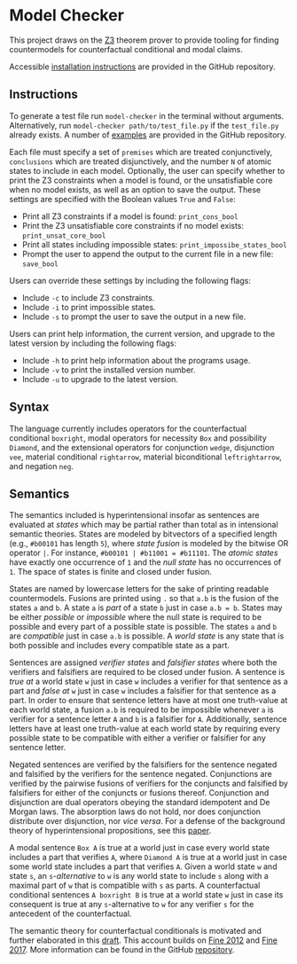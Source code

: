 # Model Checker

This project draws on the [Z3](https://github.com/Z3Prover/z3) theorem prover to provide tooling for finding countermodels for counterfactual conditional and modal claims.

Accessible [installation instructions](https://github.com/benbrastmckie/ModelChecker?tab=readme-ov-file#installation) are provided in the GitHub repository.

## Instructions

To generate a test file run `model-checker` in the terminal without arguments.
Alternatively, run `model-checker path/to/test_file.py` if the `test_file.py` already exists.
A number of [examples](https://github.com/benbrastmckie/ModelChecker/blob/master/Examples/examples.py) are provided in the GitHub repository.

Each file must specify a set of `premises` which are treated conjunctively, `conclusions` which are treated disjunctively, and the number `N` of atomic states to include in each model.
Optionally, the user can specify whether to print the Z3 constraints when a model is found, or the unsatisfiable core when no model exists, as well as an option to save the output.
These settings are specified with the Boolean values `True` and `False`:

- Print all Z3 constraints if a model is found: `print_cons_bool`
- Print the Z3 unsatisfiable core constraints if no model exists: `print_unsat_core_bool`
- Print all states including impossible states: `print_impossibe_states_bool`
- Prompt the user to append the output to the current file in a new file: `save_bool`

Users can override these settings by including the following flags:

- Include `-c` to include Z3 constraints.
- Include `-i` to print impossible states.
- Include `-s` to prompt the user to save the output in a new file.

Users can print help information, the current version, and upgrade to the latest version by including the following flags:

- Include `-h` to print help information about the programs usage.
- Include `-v` to print the installed version number.
- Include `-u` to upgrade to the latest version.

## Syntax

The language currently includes operators for the counterfactual conditional `boxright`, modal operators for necessity `Box` and possibility `Diamond`, and the extensional operators for conjunction `wedge`, disjunction `vee`, material conditional `rightarrow`, material biconditional `leftrightarrow`, and negation `neg`.

## Semantics

The semantics included is hyperintensional insofar as sentences are evaluated at _states_ which may be partial rather than total as in intensional semantic theories.
States are modeled by bitvectors of a specified length (e.g., `#b00101` has length `5`), where _state fusion_ is modeled by the bitwise OR operator `|`.
For instance, `#b00101 | #b11001 = #b11101`.
The _atomic states_ have exactly one occurrence of `1` and the _null state_ has no occurrences of `1`.
The space of states is finite and closed under fusion.

States are named by lowercase letters for the sake of printing readable countermodels.
Fusions are printed using `.` so that `a.b` is the fusion of the states `a` and `b`.
A state `a` is _part_ of a state `b` just in case `a.b = b`.
States may be either _possible_ or _impossible_ where the null state is required to be possible and every part of a possible state is possible.
The states `a` and `b` are _compatible_ just in case `a.b` is possible.
A _world state_ is any state that is both possible and includes every compatible state as a part.

Sentences are assigned _verifier states_ and _falsifier states_ where both the verifiers and falsifiers are required to be closed under fusion.
A sentence is _true at_ a world state `w` just in case `w` includes a verifier for that sentence as a part and _false at_ `w` just in case `w` includes a falsifier for that sentence as a part.
In order to ensure that sentence letters have at most one truth-value at each world state, a fusion `a.b` is required to be impossible whenever `a` is verifier for a sentence letter `A` and `b` is a falsifier for `A`.
Additionally, sentence letters have at least one truth-value at each world state by requiring every possible state to be compatible with either a verifier or falsifier for any sentence letter.

Negated sentences are verified by the falsifiers for the sentence negated and falsified by the verifiers for the sentence negated.
Conjunctions are verified by the pairwise fusions of verifiers for the conjuncts and falsified by falsifiers for either of the conjuncts or fusions thereof.
Conjunction and disjunction are dual operators obeying the standard idempotent and De Morgan laws.
The absorption laws do not hold, nor does conjunction distribute over disjunction, nor _vice versa_.
For a defense of the background theory of hyperintensional propositions, see this [paper](https://link.springer.com/article/10.1007/s10992-021-09612-w).

A modal sentence `Box A` is true at a world just in case every world state includes a part that verifies `A`, where `Diamond A` is true at a world just in case some world state includes a part that verifies `A`.
Given a world state `w` and state `s`, an `s`_-alternative_ to `w` is any world state to include `s` along with a maximal part of `w` that is compatible with `s` as parts.
A counterfactual conditional sentences `A boxright B` is true at a world state `w` just in case its consequent is true at any `s`-alternative to `w` for any verifier `s` for the antecedent of the counterfactual.

The semantic theory for counterfactual conditionals is motivated and further elaborated in this [draft](https://github.com/benbrastmckie/ModelChecker/blob/master/Counterfactuals.pdf).
This account builds on [Fine 2012](https://www.pdcnet.org/jphil/content/jphil_2012_0109_0003_0221_0246) and [Fine 2017](https://link.springer.com/article/10.1007/s10992-016-9413-y).
More information can be found in the GitHub [repository](https://github.com/benbrastmckie/ModelChecker). 


